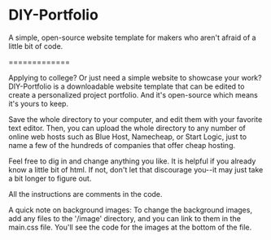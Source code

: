 DIY-Portfolio
=============

A simple, open-source website template for makers who aren't afraid of a little bit of code.

=============

Applying to college? Or just need a simple website to showcase your work? DIY-Portfolio is a downloadable website template that can be edited to create a personalized project portfolio. And it's open-source which means it's yours to keep.

Save the whole directory to your computer, and edit them with your favorite text editor.  Then, you can upload the whole directory to any number of online web hosts such as Blue Host, Namecheap, or Start Logic, just to name a few of the hundreds of companies that offer cheap hosting.

Feel free to dig in and change anything you like.  It is helpful if you already know a little bit of html.  If not, don't let that discourage you--it may just take a bit longer to figure out.

All the instructions are comments in the code.

A quick note on background images:  To change the background images, add any files to the '/image' directory, and you can link to them in the main.css file.  You'll see the code for the images at the bottom of the file.

